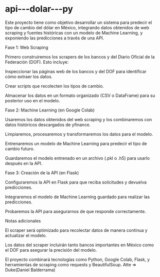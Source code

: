 # api---dolar---py
Este proyecto tiene como objetivo desarrollar un sistema para predecir el tipo de cambio del dólar en México, integrando datos obtenidos de web scraping y fuentes históricas con un modelo de Machine Learning, y exponiendo las predicciones a través de una API.

Fase 1: Web Scraping

Primero construiremos los scrapers de los bancos y del Diario Oficial de la Federación (DOF). Esto incluye:

Inspeccionar las páginas web de los bancos y del DOF para identificar cómo extraer los datos.

Crear scripts que recolecten los tipos de cambio.

Almacenar los datos en un formato organizado (CSV o DataFrame) para su posterior uso en el modelo.

Fase 2: Machine Learning (en Google Colab)

Usaremos los datos obtenidos del web scraping y los combinaremos con datos históricos descargados de yfinance.

Limpiaremos, procesaremos y transformaremos los datos para el modelo.

Entrenaremos un modelo de Machine Learning para predecir el tipo de cambio futuro.

Guardaremos el modelo entrenado en un archivo (.pkl o .h5) para usarlo después en la API.

Fase 3: Creación de la API (en Flask)

Configuraremos la API en Flask para que reciba solicitudes y devuelva predicciones.

Integraremos el modelo de Machine Learning guardado para realizar las predicciones.

Probaremos la API para asegurarnos de que responde correctamente.

Notas adicionales

El scraper será optimizado para recolectar datos de manera continua y actualizar el modelo.

Los datos del scraper incluirán tanto bancos importantes en México como el DOF para asegurar la precisión del modelo.

El proyecto combinará tecnologías como Python, Google Colab, Flask, y herramientas de scraping como requests y BeautifulSoup.
Atte => Duke(Daniel Balderrama)
